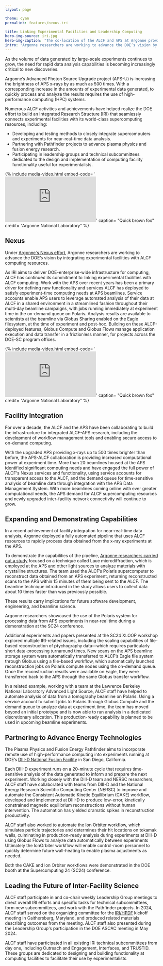 ```yaml
---
layout: page

theme: cyan
permalink: features/nexus-iri

title: Linking Experimental Facilities and Leadership Computing
hero-img-source: iri.jpg
hero-img-caption: "The co-location of the ALCF and APS at Argonne provides an ideal environment for developing and demonstrating capabilities for a broader Integrated Research Infrastructure."
intro: "Argonne researchers are working to advance the DOE’s vision by integrating experimental facilities with ALCF computing resources."
---
```



As the volume of data generated by large-scale experiments continues to grow, the need for rapid data analysis capabilities is becoming increasingly critical to new discoveries. 

Argonne’s Advanced Photon Source Upgrade project (APS-U) is increasing the brightness of APS x-rays by as much as 500 times. With a corresponding increase in the amounts of experimental data generated, to quickly process and analyze the results requires the use of high-performance computing (HPC) systems.


Numerous ALCF activities and achievements have helped realize the DOE effort to build an Integrated Research Structure (IRI) that seamlessly connects experimental facilities with its world-class supercomputing resources, including:

-	Developing and testing methods to closely integrate supercomputers and experiments for near-real-time data analysis.
-	Partnering with Pathfinder projects to advance plasma physics and fusion energy research.
-	Participating in leadership groups and technical subcommittees dedicated to the design and implementation of computing facility functionality useful for experimentalists.


{% include media-video.html
   embed-code= '<iframe src="https://www.youtube.com/embed/1gM9N7cmT38?si=elp49gvF4-rXVauP" title="YouTube video player" frameborder="0" allow="accelerometer; autoplay; clipboard-write; encrypted-media; gyroscope; picture-in-picture; web-share" allowfullscreen></iframe>'
   caption= "Quick brown fox"
   credit= "Argonne National Laboratory"
%}



## Nexus
Under [Argonne's Nexus effort](https://www.anl.gov/nexus-connect), Argonne researchers are working to advance the DOE’s vision by integrating experimental facilities with ALCF computing resources. 

As IRI aims to deliver DOE-enterprise-wide infrastructure for computing, ALCF has continued its commitment to linking experimental facilities with ALCF computing. Work with the APS over recent years has been a primary driver for defining new functionality and services ALCF has deployed to satisfy experiment-time computing needs at APS beamlines. Service accounts enable APS users to leverage automated analysis of their data at ALCF in a shared environment in a streamlined fashion throughout their multi-day beamline campaigns, with jobs running immediately at experiment time in the on-demand queue on Polaris. Analysis results are available to scientists at the beamline via Globus Sharing enabled on the Eagle filesystem, at the time of experiment and post-hoc. Building on these ALCF-deployed features, Globus Compute and Globus Flows manage application execution and data transfer in a frictionless manner, for projects across the DOE-SC program offices.


{% include media-video.html
   embed-code= '<iframe src="https://www.youtube.com/embed/twLutyNPmX4?si=ABoBr5VeNlpF9qni" title="YouTube video player" frameborder="0" allow="accelerometer; autoplay; clipboard-write; encrypted-media; gyroscope; picture-in-picture; web-share" allowfullscreen></iframe>'
   caption= "Quick brown fox"
   credit= "Argonne National Laboratory"
%}


## Facility Integration

For over a decade, the ALCF and the APS have been collaborating to build the infrastructure for integrated ALCF-APS research, including the development of workflow management tools and enabling secure access to on-demand computing.

With the upgraded APS providing x-rays up to 500 times brighter than before, the APS-ALCF collaboration is providing increased computational power at experiment time. More than 20 beamlines housed at the APS identified significant computing needs and have engaged the full power of ALCF's Nexus services and functionality, using service accounts for transparent access to the ALCF, and the demand queue for time-sensitive analysis of beamline data through integration with the APS Data Management System. With more beamlines coming online with ever greater computational needs, the APS demand for ALCF supercomputing resources and newly upgraded inter-facility network connectivity will continue to grow.


## Expanding and Demonstrating Capabilities

In a recent achievement of facility integration for near-real-time data analysis, Argonne deployed a fully automated pipeline that uses ALCF resources to rapidly process data obtained from the x-ray experiments at the APS.

To demonstrate the capabilities of the pipeline, [Argonne researchers carried out a study](https://www.alcf.anl.gov/news/argonne-team-demonstrates-rapid-cross-facility-data-processing) focused on a technique called Laue microdiffraction, which is employed at the APS and other light sources to analyze materials with crystalline structures. The team used the ALCF’s Polaris supercomputer to reconstruct data obtained from an APS experiment, returning reconstructed scans to the APS within 15 minutes of them being sent to the ALCF. The beamline technique introduced in the study allows users to collect data about 10 times faster than was previously possible.

These results carry implications for future software development, engineering, and beamline science.

Argonne researchers showcased the use of the Polaris system for processing data from APS experiments in near-real time during a demonstration at the SC24 conference.

Additional experiments and papers presented at the SC24 XLOOP workshop explored multiple IRI-related issues, including the scaling capabilities of file-based reconstruction of ptychography data—which requires particularly short data-processing turnaround times. New scans on the APS beamline storage system were automatically transferred to ALCF’s Eagle file system through Globus using a file-based workflow, which automatically launched reconstruction jobs on Polaris compute nodes using the on-demand queue. Once the reconstruction results were available on Eagle, they were transferred back to the APS through the same Globus transfer workflow.

In a related example, working with a team at the Lawrence Berkeley National Laboratory Advanced Light Source, ALCF staff have helped to automate analysis of data from a tomography beamline on Polaris. Using a service account to submit jobs to Polaris through Globus Compute and the demand queue to analyze data at experiment time, the team has moved beyond an initial prototype and is now able to run analysis in a dedicated discretionary allocation. This production-ready capability is planned to be used in upcoming beamline experiments.


## Partnering to Advance Energy Technologies

The Plasma Physics and Fusion Energy Pathfinder aims to incorporate remote use of high-performance computing into experiments running at DOE’s
[DIII-D National Fusion Facility](https://d3dfusion.org/) in San Diego, California.

Each DIII-D experiment runs on a 20-minute cycle that requires time-sensitive analysis of the data generated to inform and prepare the next experiment. Working closely with the DIII-D team and NERSC researchers, ALCF staff have collaborated with teams from DIII-D and the National Energy Research Scientific Computing Center (NERSC) to improve and automate the Consistent Automatic Kinetic Equilibrium (CAKE) workflow, developed and implemented at DIII-D to produce low-error, kinetically constrained magnetic equilibrium reconstructions without human intervention. The automation has yielded dramatic spikes in reconstruction productivity. 

ALCF staff also worked to automate the Ion Orbiter workflow, which simulates particle trajectories and determines their hit locations on tokamak walls, culminating in production-ready analysis during experiments at DIII-D using Globus Flows to analyze data automatically between experiments Ultimately the IonOrbiter workflow will enable control-room personnel to quickly determine future wall-heating to enable plasma adjustments as needed.

Both the CAKE and Ion Orbiter workflows were demonstrated in the DOE booth at the Supercomputing 24 (SC24) conference.

## Leading the Future of Inter-Facility Science

ALCF staff participate in and co-chair weekly Leadership Group meetings to direct overall IRI efforts and specific tasks for technical subcommittees, form new subcommittees, and work with the Pathfinder projects. In 2024, ALCF staff served on the organizing committee for the [IRI/HPDF](https://www.hpdf.science/) kickoff meeting in Gaithersburg, Maryland, and produced related materials describing outcomes from the meeting. ALCF staff also presented during the Leadership Group's participation in the DOE ASCAC meeting in May 2024.

ALCF staff have participated in all existing IRI technical subcommittees from day one, including Outreach and Engagement, Interfaces, and TRUSTID. These groups are dedicated to designing and building functionality at computing facilities to facilitate their use by experimentalists.
